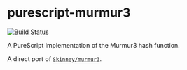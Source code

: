 # purescript-murmur3

[![Build Status](https://travis-ci.com/paulyoung/purescript-murmur3.svg?branch=master)](https://travis-ci.com/paulyoung/purescript-murmur3)

A PureScript implementation of the Murmur3 hash function.

A direct port of [`Skinney/murmur3`](https://github.com/Skinney/murmur3).
